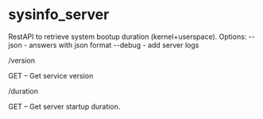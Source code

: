 # sysinfo_server

RestAPI to retrieve system bootup duration (kernel+userspace).
Options: --json    - answers with json format
         --debug   - add server logs

/version

GET – Get service version

/duration

GET – Get server startup duration.
